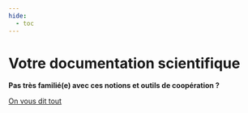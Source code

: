 ```yaml
---
hide:
  - toc
---
```


# **Votre documentation scientifique**

**Pas très familié(e) avec ces notions et outils de coopération ?** 

[On vous dit tout](./informations/premiers_pas)